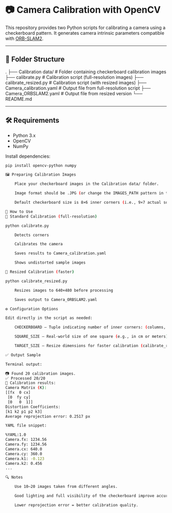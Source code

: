 # 📷 Camera Calibration with OpenCV

This repository provides two Python scripts for calibrating a camera using a checkerboard pattern. It generates camera intrinsic parameters compatible with [ORB-SLAM2](https://github.com/raulmur/ORB_SLAM2).

---

## 📁 Folder Structure

.
├── Calibration data/ # Folder containing checkerboard calibration images
├── calibrate.py # Calibration script (full-resolution images)
├── calibrate_resized.py # Calibration script (with resized images)
├── Camera_calibration.yaml # Output file from full-resolution script
├── Camera_ORBSLAM2.yaml # Output file from resized version
└── README.md


---

## 🛠️ Requirements

- Python 3.x
- OpenCV
- NumPy

Install dependencies:

```bash
pip install opencv-python numpy

🖼️ Preparing Calibration Images

    Place your checkerboard images in the Calibration data/ folder.

    Image format should be .JPG (or change the IMAGES_PATH pattern in the script).

    Default checkerboard size is 8×6 inner corners (i.e., 9×7 actual squares).

🚀 How to Use
🔹 Standard Calibration (full-resolution)

python calibrate.py

    Detects corners

    Calibrates the camera

    Saves results to Camera_calibration.yaml

    Shows undistorted sample images

🔹 Resized Calibration (faster)

python calibrate_resized.py

    Resizes images to 640×480 before processing

    Saves output to Camera_ORBSLAM2.yaml

⚙️ Configuration Options

Edit directly in the script as needed:

    CHECKERBOARD – Tuple indicating number of inner corners: (columns, rows)

    SQUARE_SIZE – Real-world size of one square (e.g., in cm or meters)

    TARGET_SIZE – Resize dimensions for faster calibration (calibrate_resized.py only)

✅ Output Sample

Terminal output:

📷 Found 20 calibration images.
✅ Processed 20/20
🎯 Calibration results:
Camera Matrix (K):
[[fx  0 cx]
 [0  fy cy]
 [0   0  1]]
Distortion Coefficients:
[k1 k2 p1 p2 k3]
Average reprojection error: 0.2517 px

YAML file snippet:

%YAML:1.0
Camera.fx: 1234.56
Camera.fy: 1234.56
Camera.cx: 640.0
Camera.cy: 360.0
Camera.k1: -0.123
Camera.k2: 0.456
...

🔍 Notes

    Use 10–20 images taken from different angles.

    Good lighting and full visibility of the checkerboard improve accuracy.

    Lower reprojection error = better calibration quality.